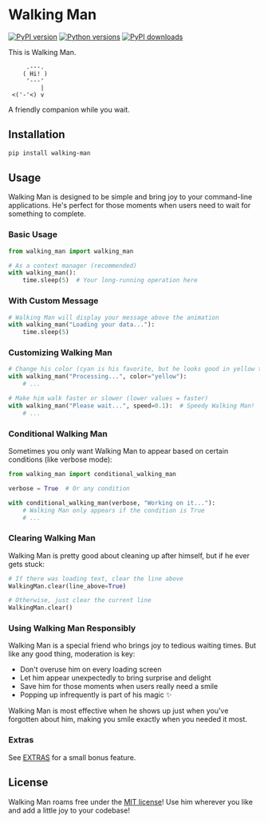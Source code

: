 # Walking Man

[![PyPI version](https://img.shields.io/pypi/v/walking-man.svg)](https://pypi.org/project/walking-man/)
[![Python versions](https://img.shields.io/pypi/pyversions/walking-man.svg)](https://pypi.org/project/walking-man/)
[![PyPI downloads](https://img.shields.io/pypi/dm/timecapsule.svg)](https://pypi.org/project/walking-man/)

This is Walking Man.

```
     .---.
    ( Hi! )
     '---'
         |
 <('-'<) v
 ```

A friendly companion while you wait.

## Installation

```bash
pip install walking-man
```

## Usage

Walking Man is designed to be simple and bring joy to your command-line applications. He's perfect for those moments when users need to wait for something to complete.

### Basic Usage

```python
from walking_man import walking_man

# As a context manager (recommended)
with walking_man():
    time.sleep(5)  # Your long-running operation here
```

### With Custom Message

```python
# Walking Man will display your message above the animation
with walking_man("Loading your data..."):
    time.sleep(5)
```

### Customizing Walking Man

```python
# Change his color (cyan is his favorite, but he looks good in yellow too)
with walking_man("Processing...", color="yellow"):
    # ...

# Make him walk faster or slower (lower values = faster)
with walking_man("Please wait...", speed=0.1):  # Speedy Walking Man!
    # ...
```

### Conditional Walking Man

Sometimes you only want Walking Man to appear based on certain conditions (like verbose mode):

```python
from walking_man import conditional_walking_man

verbose = True  # Or any condition

with conditional_walking_man(verbose, "Working on it..."):
    # Walking Man only appears if the condition is True
    # ...
```

### Clearing Walking Man

Walking Man is pretty good about cleaning up after himself, but if he ever gets stuck:

```python
# If there was loading text, clear the line above
WalkingMan.clear(line_above=True)

# Otherwise, just clear the current line
WalkingMan.clear()
```

### Using Walking Man Responsibly

Walking Man is a special friend who brings joy to tedious waiting times. But like any good thing, moderation is key:

- Don't overuse him on every loading screen
- Let him appear unexpectedly to bring surprise and delight
- Save him for those moments when users really need a smile
- Popping up infrequently is part of his magic ✨

Walking Man is most effective when he shows up just when you've forgotten about him, making you smile exactly when you needed it most.

### Extras

See [EXTRAS](EXTRAS.md) for a small bonus feature.

## License

Walking Man roams free under the [MIT license](LICENSE)! Use him wherever you like and add a little joy to your codebase!
